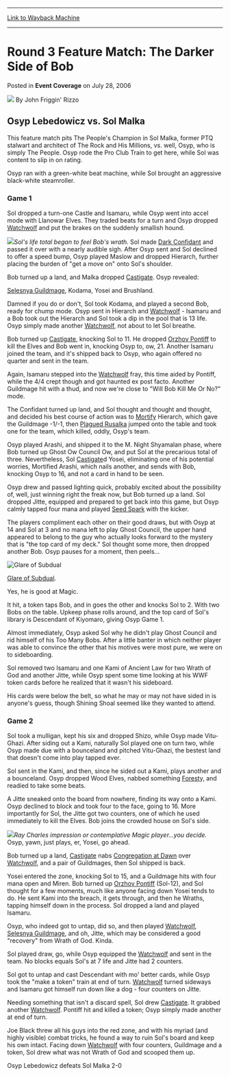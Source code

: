 
---
[Link to Wayback Machine](https://web.archive.org/web/20160817025746/http://magic.wizards.com/en/articles/archive/event-coverage/round-3-feature-match-darker-side-bob-2006-07-28)

[_metadata_:author]:- "John Friggin' Rizzo"
[_metadata_:description]:- "&#13; Osyp Lebedowicz vs. Sol Malka&#13; This feature match pits The People's Champion in Sol Malka, former PTQ stalwart and architect of The Rock and His Millions, vs. well, Osyp, who is simply The People. Osyp rode the Pro Club Train to get here, while Sol was content to slip in on rating.&#13; Osyp ran with a green-white beat machine, while Sol brought an aggressive black-white steamroller."
[_metadata_:generator]:- "Drupal 7 (http://drupal.org)"
[_metadata_:node]:- "586141"
[_metadata_:publish_date]:- "2006-07-28"
[_metadata_:source]:- "div-main-content"
[_metadata_:title]:- "Round 3 Feature Match: The Darker Side of Bob"
[_metadata_:wayback_capture_timestamp]:- "2016-08-17 02:57:46"
[_metadata_:wayback_raw_url]:- "https://web.archive.org/web/20160817025746id_/http://magic.wizards.com/en/articles/archive/event-coverage/round-3-feature-match-darker-side-bob-2006-07-28"
[_metadata_:wayback_url]:- "http://magic.wizards.com/en/articles/archive/event-coverage/round-3-feature-match-darker-side-bob-2006-07-28"
---


Round 3 Feature Match: The Darker Side of Bob
=============================================



 Posted in **Event Coverage**
 on July 28, 2006 






![](https://media.magic.wizards.com/styles/auth_small/public/generic-avatar-150_200.png)
By John Friggin' Rizzo












Osyp Lebedowicz vs. Sol Malka
-----------------------------


This feature match pits The People's Champion in Sol Malka, former PTQ stalwart and architect of The Rock and His Millions, vs. well, Osyp, who is simply The People. Osyp rode the Pro Club Train to get here, while Sol was content to slip in on rating.


Osyp ran with a green-white beat machine, while Sol brought an aggressive black-white steamroller.


### Game 1


Sol dropped a turn-one Castle and Isamaru, while Osyp went into accel mode with Llanowar Elves. They traded beats for a turn and Osyp dropped [Watchwolf](http://gatherer.wizards.com/Pages/Card/Details.aspx?name=Watchwolf) and put the brakes on the suddenly smallish hound.


![](https://media.magic.wizards.com/image_legacy_migration/sideboard/images/usnat06/fm3_malka.jpg)*Sol's life total began to feel Bob's wrath.*
Sol made [Dark Confidant](http://gatherer.wizards.com/Pages/Card/Details.aspx?name=Dark+Confidant) and passed it over with a nearly audible sigh. After Osyp sent and Sol declined to offer a speed bump, Osyp played Maslow and dropped Hierarch, further placing the burden of "get a move on" onto Sol's shoulder.


Bob turned up a land, and Malka dropped [Castigate](http://gatherer.wizards.com/Pages/Card/Details.aspx?name=Castigate). Osyp revealed:


[Selesnya Guildmage](http://gatherer.wizards.com/Pages/Card/Details.aspx?name=Selesnya+Guildmage), Kodama, Yosei and Brushland.


Damned if you do or don't, Sol took Kodama, and played a second Bob, ready for chump mode. Osyp sent in Hierarch and [Watchwolf](http://gatherer.wizards.com/Pages/Card/Details.aspx?name=Watchwolf) - Isamaru and a Bob took out the Hierarch and Sol took a dip in the pool that is 13 life. Osyp simply made another [Watchwolf](http://gatherer.wizards.com/Pages/Card/Details.aspx?name=Watchwolf), not about to let Sol breathe.


Bob turned up [Castigate](http://gatherer.wizards.com/Pages/Card/Details.aspx?name=Castigate), knocking Sol to 11. He dropped [Orzhov Pontiff](http://gatherer.wizards.com/Pages/Card/Details.aspx?name=Orzhov+Pontiff) to kill the Elves and Bob went in, knocking Osyp to, ow, 21. Another Isamaru joined the team, and it's shipped back to Osyp, who again offered no quarter and sent in the team.


Again, Isamaru stepped into the [Watchwolf](http://gatherer.wizards.com/Pages/Card/Details.aspx?name=Watchwolf) fray, this time aided by Pontiff, while the 4/4 crept though and got haunted ex post facto. Another Guildmage hit with a thud, and now we're close to "Will Bob Kill Me Or No?" mode.


The Confidant turned up land, and Sol thought and thought and thought, and decided his best course of action was to [Mortify](http://gatherer.wizards.com/Pages/Card/Details.aspx?name=Mortify) Hierarch, which gave the Guildmage -1/-1, then [Plagued Rusalka](http://gatherer.wizards.com/Pages/Card/Details.aspx?name=Plagued+Rusalka) jumped onto the table and took one for the team, which killed, oddly, Osyp's team.


Osyp played Arashi, and shipped it to the M. Night Shyamalan phase, where Bob turned up Ghost Ow Council Ow, and put Sol at the precarious total of three. Nevertheless, Sol [Castigate](http://gatherer.wizards.com/Pages/Card/Details.aspx?name=Castigate)d Yosei, eliminating one of his potential worries, Mortified Arashi, which nails another, and sends with Bob, knocking Osyp to 16, and not a card in hand to be seen.


Osyp drew and passed lighting quick, probably excited about the possibility of, well, just winning right the freak now, but Bob turned up a land. Sol dropped Jitte, equipped and prepared to get back into this game, but Osyp calmly tapped four mana and played [Seed Spark](http://gatherer.wizards.com/Pages/Card/Details.aspx?name=Seed+Spark) with the kicker.


The players compliment each other on their good draws, but with Osyp at 14 and Sol at 3 and no mana left to play Ghost Council, the upper hand appeared to belong to the guy who actually looks forward to the mystery that is "the top card of my deck." Sol thought some more, then dropped another Bob. Osyp pauses for a moment, then peels…



![Glare of Subdual](http://gatherer.wizards.com/Handlers/Image.ashx?type=card&name=Glare+of+Subdual)

[Glare of Subdual](http://gatherer.wizards.com/Pages/Card/Details.aspx?name=Glare+of+Subdual).


Yes, he is good at Magic.


It hit, a token taps Bob, and in goes the other and knocks Sol to 2. With two Bobs on the table. Upkeep phase rolls around, and the top card of Sol's library is Descendant of Kiyomaro, giving Osyp Game 1.


Almost immediately, Osyp asked Sol why he didn't play Ghost Council and rid himself of his Too Many Bobs. After a little banter in which neither player was able to convince the other that his motives were most pure, we were on to sideboarding.


Sol removed two Isamaru and one Kami of Ancient Law for two Wrath of God and another Jitte, while Osyp spent some time looking at his WWF token cards before he realized that it wasn't his sideboard.


His cards were below the belt, so what he may or may not have sided in is anyone's guess, though Shining Shoal seemed like they wanted to attend.


### Game 2


Sol took a mulligan, kept his six and dropped Shizo, while Osyp made Vitu-Ghazi. After siding out a Kami, naturally Sol played one on turn two, while Osyp made due with a bounceland and pitched Vitu-Ghazi, the bestest land that doesn't come into play tapped ever.


Sol sent in the Kami, and then, since he sided out a Kami, plays another and a bounceland. Osyp dropped Wood Elves, nabbed something [Forest](http://gatherer.wizards.com/Pages/Card/Details.aspx?name=Forest)y, and readied to take some beats.


A Jitte sneaked onto the board from nowhere, finding its way onto a Kami. Osyp declined to block and took four to the face, going to 16. More importantly for Sol, the Jitte got two counters, one of which he used immediately to kill the Elves. Bob joins the crowded house on Sol's side.


![](https://media.magic.wizards.com/image_legacy_migration/sideboard/images/usnat06/fm3_osyp.jpg)*Ray Charles impression or contemplative Magic player…you decide.*
Osyp, yawn, just plays, er, Yosei, go ahead.


Bob turned up a land, [Castigate](http://gatherer.wizards.com/Pages/Card/Details.aspx?name=Castigate) nabs [Congregation at Dawn](http://gatherer.wizards.com/Pages/Card/Details.aspx?name=Congregation+at+Dawn) over [Watchwolf](http://gatherer.wizards.com/Pages/Card/Details.aspx?name=Watchwolf), and a pair of Guildmages, then Sol shipped is back.


Yosei entered the zone, knocking Sol to 15, and a Guildmage hits with four mana open and Miren. Bob turned up [Orzhov Pontiff](http://gatherer.wizards.com/Pages/Card/Details.aspx?name=Orzhov+Pontiff) (Sol-12), and Sol thought for a few moments, much like anyone facing down Yosei tends to do. He sent Kami into the breach, it gets through, and then he Wraths, tapping himself down in the process. Sol dropped a land and played Isamaru.


Osyp, who indeed got to untap, did so, and then played [Watchwolf](http://gatherer.wizards.com/Pages/Card/Details.aspx?name=Watchwolf), [Selesnya Guildmage](http://gatherer.wizards.com/Pages/Card/Details.aspx?name=Selesnya+Guildmage), and oh, Jitte, which may be considered a good "recovery" from Wrath of God. Kinda.


Sol played draw, go, while Osyp equipped the [Watchwolf](http://gatherer.wizards.com/Pages/Card/Details.aspx?name=Watchwolf) and sent in the team. No blocks equals Sol's at 7 life and Jitte had 2 counters.


Sol got to untap and cast Descendant with mo' better cards, while Osyp took the "make a token" train at end of turn. [Watchwolf](http://gatherer.wizards.com/Pages/Card/Details.aspx?name=Watchwolf) turned sideways and Isamaru got himself run down like a dog - four counters on Jitte.


Needing something that isn't a discard spell, Sol drew [Castigate](http://gatherer.wizards.com/Pages/Card/Details.aspx?name=Castigate). It grabbed another [Watchwolf](http://gatherer.wizards.com/Pages/Card/Details.aspx?name=Watchwolf). Pontiff hit and killed a token; Osyp simply made another at end of turn.


Joe Black threw all his guys into the red zone, and with his myriad (and highly visible) combat tricks, he found a way to ruin Sol's board and keep his own intact. Facing down [Watchwolf](http://gatherer.wizards.com/Pages/Card/Details.aspx?name=Watchwolf) with four counters, Guildmage and a token, Sol drew what was not Wrath of God and scooped them up.


Osyp Lebedowicz defeats Sol Malka 2-0








